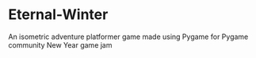 # Eternal-Winter
An isometric adventure platformer game made using Pygame for Pygame community New Year game jam
